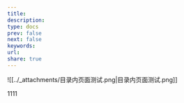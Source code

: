 ```yaml
---
title: 
description: 
type: docs
prev: false
next: false
keywords: 
url: 
share: true
---
```

![[../_attachments/目录内页面测试.png|目录内页面测试.png]]

1111